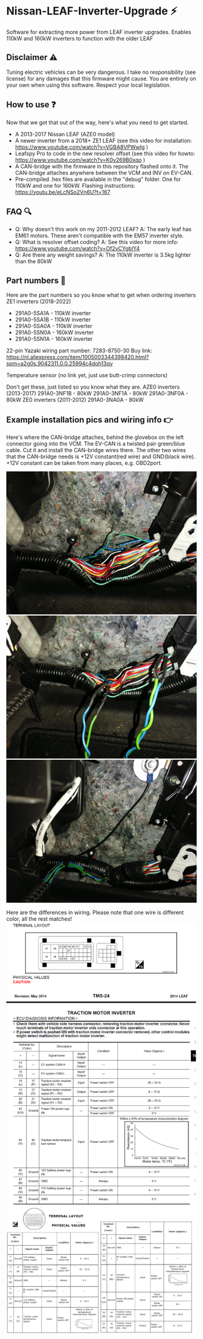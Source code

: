 # Nissan-LEAF-Inverter-Upgrade ⚡
Software for extracting more power from LEAF inverter upgrades. Enables 110kW and 160kW inverters to function with the older LEAF

## Disclaimer ⚠️
Tuning electric vehicles can be very dangerous. I take no responsibility (see license) for any damages that this firmware might cause. You are entirely on your own when using this software. Respect your local legislation.

## How to use ❓
Now that we got that out of the way, here's what you need to get started.
- A 2013-2017 Nissan LEAF (AZE0 model)
- A newer inverter from a 2018+ ZE1 LEAF (see this video for installation: https://www.youtube.com/watch?v=VGBA8VPWwIg )
- Leafspy Pro to code in the new resolver offset (see this video for howto: https://www.youtube.com/watch?v=K0v269B0xqo )
- A CAN-bridge with the firmware in this repository flashed onto it. The CAN-bridge attaches anywhere between the VCM and INV on EV-CAN. 
- Pre-compiled .hex files are available in the "debug" folder. One for 110kW and one for 160kW. Flashing instructions: https://youtu.be/eLcNSo2Vn6U?t=167

## FAQ 🔍
- Q: Why doesn't this work on my 2011-2012 LEAF? A: The early leaf has EM61 motors. These aren't compatible with the EM57 inverter style.
- Q: What is resolver offset coding? A: See this video for more info: https://www.youtube.com/watch?v=Of2vCYgblY4
- Q: Are there any weight savings? A: The 110kW inverter is 3.5kg lighter than the 80kW

## Part numbers 🔢
Here are the part numbers so you know what to get when ordering inverters
ZE1 inverters (2018-2022)
- 291A0-5SA1A - 110kW inverter
- 291A0-5SA1B - 110kW inverter
- 291A0-5SA0A - 110kW inverter
- 291A0-5SN0A - 160kW inverter
- 291A0-5SN1A - 160kW inverter

22-pin Yazaki wiring part number: 7283-8750-30
Buy link: https://nl.aliexpress.com/item/1005003344398420.html?spm=a2g0s.9042311.0.0.25994c4doh13qv

Temperature sensor (no link yet, just use butt-crimp connectors)

Don't get these, just listed so you know what they are.
AZE0 inverters (2013-2017)
291A0-3NF1B - 80kW 
291A0-3NF1A - 80kW
291A0-3NF0A - 80kW
ZE0 inverters (2011-2012)
291A0-3NA0A - 80kW

## Example installation pics and wiring info 👉
Here's where the CAN-bridge attaches, behind the glovebox on the left connector going into the VCM. The EV-CAN is a twisted pair green/blue cable. Cut it and install the CAN-bridge wires there.
The other two wires that the CAN-bridge needs is +12V constant(red wire) and GND(black wire). +12V constant can be taken from many places, e.g. OBD2port.

![name-of-you-image](https://github.com/dalathegreat/Nissan-LEAF-Inverter-Upgrade/blob/main/Pictures/CAN-bridge1.jpeg)
![name-of-you-image](https://github.com/dalathegreat/Nissan-LEAF-Inverter-Upgrade/blob/main/Pictures/CAN-bridge2.jpeg)
![name-of-you-image](https://github.com/dalathegreat/Nissan-LEAF-Inverter-Upgrade/blob/main/Pictures/CAN-bridge3.jpeg)

Here are the differences in wiring. Please note that one wire is different color, all the rest matches!
![name-of-you-image](https://github.com/dalathegreat/Nissan-LEAF-Inverter-Upgrade/blob/main/Pictures/Wiring.png)
![name-of-you-image](https://github.com/dalathegreat/Nissan-LEAF-Inverter-Upgrade/blob/main/Pictures/Wiring2.png)
